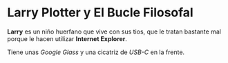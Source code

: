 # Larry Plotter y El Bucle Filosofal

**Larry** es un niño huerfano que vive con sus tios, que le tratan bastante mal porque le hacen utilizar **Internet Explorer**.

Tiene unas *Google Glass* y una cicatriz de *USB-C* en la frente.
